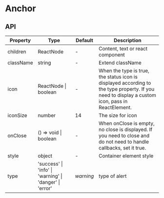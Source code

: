 # Anchor

<example />

## API

| Property | Type | Default | Description |
| -------- | ---- | ------- | ----------- |
| children | ReactNode  | - | Content, text or react component |
| className | string | - | Extend className |
| icon | ReactNode \| boolean | - | When the type is true, the status icon is displayed according to the type property. If you need to display a custom icon, pass in ReactElement. |
| iconSize | number | 14 | The size for icon |
| onClose | () => void \| boolean | - | When onClose is empty, no close is displayed. If you need to close and do not need to handle callbacks, set it true. |
| style | object | - | Container element style |
| type | 'success' \| 'info' \| 'warning' \| 'danger' \| 'error' | *warning* | type of alert |
